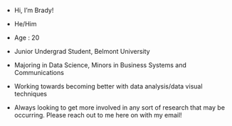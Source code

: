 - Hi, I’m Brady!
- He/Him
- Age : 20

- Junior Undergrad Student, Belmont University
- Majoring in Data Science, Minors in Business Systems and Communications
- Working towards becoming better with data analysis/data visual techniques


- Always looking to get more involved in any sort of research that may be occurring. Please reach out to me here on with my email!



<!---
b-pinter/b-pinter is a ✨ special ✨ repository because its `README.md` (this file) appears on your GitHub profile.
You can click the Preview link to take a look at your changes.
--->
